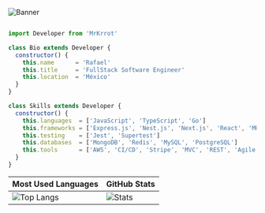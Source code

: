 ![Banner](https://github.com/MrKrrot/MrKrrot/assets/5274471/ea203f4b-6b6a-4062-a1f5-d98c4b4ede66)

```js

import Developer from 'MrKrrot'

class Bio extends Developer {
  constructor() {
    this.name      = 'Rafael'
    this.title     = 'FullStack Software Engineer'
    this.location  = 'México'
  }
}

class Skills extends Developer {
  constructor() {
    this.languages  = ['JavaScript', 'TypeScript', 'Go']
    this.frameworks = ['Express.js', 'Nest.js', 'Next.js', 'React', 'MUI', 'React Native', 'Expo', 'Gin']
    this.testing    = ['Jest', 'Supertest']
    this.databases  = ['MongoDB', 'Redis', 'MySQL', 'PostgreSQL']
    this.tools      = ['AWS', 'CI/CD', 'Stripe', 'MVC', 'REST', 'Agile']
  }
}
```
| Most Used Languages | GitHub Stats |
| ------------------- | ------------ |
| ![Top Langs](https://github-readme-stats.vercel.app/api/top-langs/?username=MrKrrot&show_icons=true&hide_title=true&hide_border=true&theme=tokyonight&layout=compact) | ![Stats](https://github-readme-stats.vercel.app/api/?username=MrKrrot&show_icons=true&hide_title=true&hide_border=true&theme=tokyonight&count_private=true) |
<!--
**MrKrrot/MrKrrot** is a ✨ _special_ ✨ repository because its `README.md` (this file) appears on your GitHub profile.

Here are some ideas to get you started:

- 🔭 I’m currently working on ...
- 🌱 I’m currently learning ...
- 👯 I’m looking to collaborate on ...
- 🤔 I’m looking for help with ...
- 💬 Ask me about ...
- 📫 How to reach me: ...
- 😄 Pronouns: ...
- ⚡ Fun fact: ...
-->
